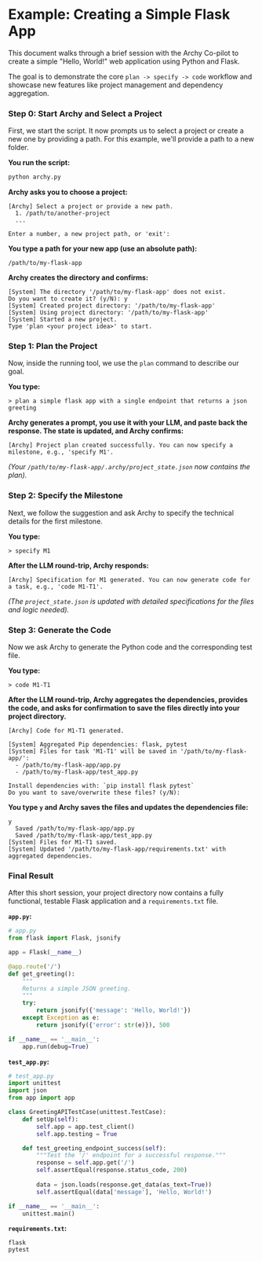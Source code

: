 # Example: Creating a Simple Flask App

This document walks through a brief session with the Archy Co-pilot to create a simple "Hello, World!" web application using Python and Flask.

The goal is to demonstrate the core `plan -> specify -> code` workflow and showcase new features like project management and dependency aggregation.

### Step 0: Start Archy and Select a Project

First, we start the script. It now prompts us to select a project or create a new one by providing a path. For this example, we'll provide a path to a new folder.

**You run the script:**
```sh
python archy.py
```

**Archy asks you to choose a project:**
```
[Archy] Select a project or provide a new path.
  1. /path/to/another-project
  ...

Enter a number, a new project path, or 'exit':
```

**You type a path for your new app (use an absolute path):**
```
/path/to/my-flask-app
```

**Archy creates the directory and confirms:**
```
[System] The directory '/path/to/my-flask-app' does not exist.
Do you want to create it? (y/N): y
[System] Created project directory: '/path/to/my-flask-app'
[System] Using project directory: '/path/to/my-flask-app'
[System] Started a new project.
Type 'plan <your project idea>' to start.
```

### Step 1: Plan the Project

Now, inside the running tool, we use the `plan` command to describe our goal.

**You type:**
```
> plan a simple flask app with a single endpoint that returns a json greeting
```

**Archy generates a prompt, you use it with your LLM, and paste back the response. The state is updated, and Archy confirms:**

`[Archy] Project plan created successfully. You can now specify a milestone, e.g., 'specify M1'.`

*(Your `/path/to/my-flask-app/.archy/project_state.json` now contains the plan).*

### Step 2: Specify the Milestone

Next, we follow the suggestion and ask Archy to specify the technical details for the first milestone.

**You type:**
```
> specify M1
```

**After the LLM round-trip, Archy responds:**

`[Archy] Specification for M1 generated. You can now generate code for a task, e.g., 'code M1-T1'.`

*(The `project_state.json` is updated with detailed specifications for the files and logic needed).*

### Step 3: Generate the Code

Now we ask Archy to generate the Python code and the corresponding test file.

**You type:**
```
> code M1-T1
```

**After the LLM round-trip, Archy aggregates the dependencies, provides the code, and asks for confirmation to save the files directly into your project directory.**

`[Archy] Code for M1-T1 generated.`
```
[System] Aggregated Pip dependencies: flask, pytest
[System] Files for task 'M1-T1' will be saved in '/path/to/my-flask-app/':
  - /path/to/my-flask-app/app.py
  - /path/to/my-flask-app/test_app.py

Install dependencies with: `pip install flask pytest`
Do you want to save/overwrite these files? (y/N):
```

**You type `y` and Archy saves the files and updates the dependencies file:**
```
y
  Saved /path/to/my-flask-app/app.py
  Saved /path/to/my-flask-app/test_app.py
[System] Files for M1-T1 saved.
[System] Updated '/path/to/my-flask-app/requirements.txt' with aggregated dependencies.
```

### Final Result

After this short session, your project directory now contains a fully functional, testable Flask application and a `requirements.txt` file.

**`app.py`:**
```python
# app.py
from flask import Flask, jsonify

app = Flask(__name__)

@app.route('/')
def get_greeting():
    """
    Returns a simple JSON greeting.
    """
    try:
        return jsonify({'message': 'Hello, World!'})
    except Exception as e:
        return jsonify({'error': str(e)}), 500

if __name__ == '__main__':
    app.run(debug=True)
```

**`test_app.py`:**
```python
# test_app.py
import unittest
import json
from app import app

class GreetingAPITestCase(unittest.TestCase):
    def setUp(self):
        self.app = app.test_client()
        self.app.testing = True

    def test_greeting_endpoint_success(self):
        """Test the '/' endpoint for a successful response."""
        response = self.app.get('/')
        self.assertEqual(response.status_code, 200)
        
        data = json.loads(response.get_data(as_text=True))
        self.assertEqual(data['message'], 'Hello, World!')

if __name__ == '__main__':
    unittest.main()
```

**`requirements.txt`:**
```
flask
pytest
```